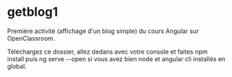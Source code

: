 # getblog1
Première activité (affichage d'un blog simple) du cours Angular sur OpenClassroom.

Téléchargez ce dossier, allez dedans avec votre console et faites npm install puis ng serve --open si vous avez bien node et angular cli installés en global.
